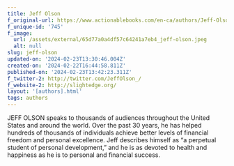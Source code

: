 ```yaml
---
title: Jeff Olson
f_original-url: https://www.actionablebooks.com/en-ca/authors/Jeff-Olson/
f_unique-id: '745'
f_image:
  url: /assets/external/65d77a0a4df57c64241a7eb4_jeff-olson.jpeg
  alt: null
slug: jeff-olson
updated-on: '2024-02-23T13:30:46.004Z'
created-on: '2024-02-22T16:44:58.811Z'
published-on: '2024-02-23T13:42:23.311Z'
f_twitter-2: http://twitter.com/JeffOlson_/
f_website-2: http://slightedge.org/
layout: '[authors].html'
tags: authors
---
```


JEFF OLSON speaks to thousands of audiences throughout the United States and around the world. Over the past 30 years, he has helped hundreds of thousands of individuals achieve better levels of financial freedom and personal excellence. Jeff describes himself as “a perpetual student of personal development,” and he is as devoted to health and happiness as he is to personal and financial success.
